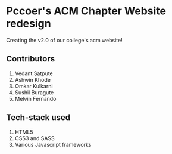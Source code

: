 # Pccoer's ACM Chapter Website redesign
Creating the v2.0 of our college's acm website!

## Contributors
1. Vedant Satpute
2. Ashwin Khode
3. Omkar Kulkarni
4. Sushil Buragute
5. Melvin Fernando

## Tech-stack used
1. HTML5 
2. CSS3 and SASS
3. Various Javascript frameworks 
